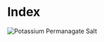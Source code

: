 # Index

![Potassium Permanagate Salt](https://capremediation.com/wp-content/uploads/2022/08/potassium-permanganate-scaled.jpg)
